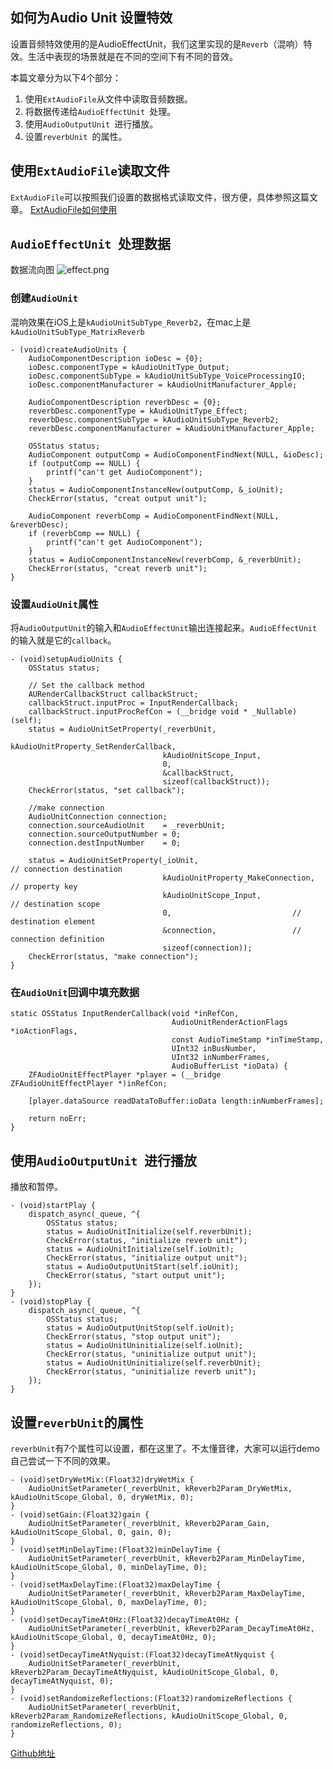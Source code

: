 ## 如何为Audio Unit 设置特效
设置音频特效使用的是AudioEffectUnit，我们这里实现的是`Reverb`（混响）特效。生活中表现的场景就是在不同的空间下有不同的音效。

本篇文章分为以下4个部分：
1. 使用`ExtAudioFile`从文件中读取音频数据。
2. 将数据传递给`AudioEffectUnit `处理。
3. 使用`AudioOutputUnit `进行播放。
4. 设置`reverbUnit `的属性。

## 使用`ExtAudioFile`读取文件
`ExtAudioFile`可以按照我们设置的数据格式读取文件，很方便，具体参照这篇文章。
[ExtAudioFile如何使用](https://www.jianshu.com/p/03491bf9bd0b)

## `AudioEffectUnit `处理数据
数据流向图
![effect.png](https://upload-images.jianshu.io/upload_images/3277096-a9d74af858f42b8e.png?imageMogr2/auto-orient/strip%7CimageView2/2/w/1240)

### 创建`AudioUnit`
混响效果在iOS上是`kAudioUnitSubType_Reverb2`，在mac上是`kAudioUnitSubType_MatrixReverb`
```objc
- (void)createAudioUnits {
    AudioComponentDescription ioDesc = {0};
    ioDesc.componentType = kAudioUnitType_Output;
    ioDesc.componentSubType = kAudioUnitSubType_VoiceProcessingIO;
    ioDesc.componentManufacturer = kAudioUnitManufacturer_Apple;
    
    AudioComponentDescription reverbDesc = {0};
    reverbDesc.componentType = kAudioUnitType_Effect;
    reverbDesc.componentSubType = kAudioUnitSubType_Reverb2;
    reverbDesc.componentManufacturer = kAudioUnitManufacturer_Apple;
    
    OSStatus status;
    AudioComponent outputComp = AudioComponentFindNext(NULL, &ioDesc);
    if (outputComp == NULL) {
        printf("can't get AudioComponent");
    }
    status = AudioComponentInstanceNew(outputComp, &_ioUnit);
    CheckError(status, "creat output unit");
    
    AudioComponent reverbComp = AudioComponentFindNext(NULL, &reverbDesc);
    if (reverbComp == NULL) {
        printf("can't get AudioComponent");
    }
    status = AudioComponentInstanceNew(reverbComp, &_reverbUnit);
    CheckError(status, "creat reverb unit");
}
```
### 设置`AudioUnit`属性
将`AudioOutputUnit`的输入和`AudioEffectUnit`输出连接起来。`AudioEffectUnit`的输入就是它的`callback`。
```objc
- (void)setupAudioUnits {
    OSStatus status;
    
    // Set the callback method
    AURenderCallbackStruct callbackStruct;
    callbackStruct.inputProc = InputRenderCallback;
    callbackStruct.inputProcRefCon = (__bridge void * _Nullable)(self);
    status = AudioUnitSetProperty(_reverbUnit,
                                  kAudioUnitProperty_SetRenderCallback,
                                  kAudioUnitScope_Input,
                                  0,
                                  &callbackStruct,
                                  sizeof(callbackStruct));
    CheckError(status, "set callback");
    
    //make connection
    AudioUnitConnection connection;
    connection.sourceAudioUnit    = _reverbUnit;
    connection.sourceOutputNumber = 0;
    connection.destInputNumber    = 0;

    status = AudioUnitSetProperty(_ioUnit,                             // connection destination
                                  kAudioUnitProperty_MakeConnection,   // property key
                                  kAudioUnitScope_Input,               // destination scope
                                  0,                           // destination element
                                  &connection,                 // connection definition
                                  sizeof(connection));
    CheckError(status, "make connection");
}
```
### 在`AudioUnit`回调中填充数据
```objc
static OSStatus InputRenderCallback(void *inRefCon,
                                    AudioUnitRenderActionFlags *ioActionFlags,
                                    const AudioTimeStamp *inTimeStamp,
                                    UInt32 inBusNumber,
                                    UInt32 inNumberFrames,
                                    AudioBufferList *ioData) {
    ZFAudioUnitEffectPlayer *player = (__bridge ZFAudioUnitEffectPlayer *)inRefCon;

    [player.dataSource readDataToBuffer:ioData length:inNumberFrames];
    
    return noErr;
}
```

## 使用`AudioOutputUnit `进行播放
播放和暂停。
```objc
- (void)startPlay {
    dispatch_async(_queue, ^{
        OSStatus status;
        status = AudioUnitInitialize(self.reverbUnit);
        CheckError(status, "initialize reverb unit");
        status = AudioUnitInitialize(self.ioUnit);
        CheckError(status, "initialize output unit");
        status = AudioOutputUnitStart(self.ioUnit);
        CheckError(status, "start output unit");
    });
}
- (void)stopPlay {
    dispatch_async(_queue, ^{
        OSStatus status;
        status = AudioOutputUnitStop(self.ioUnit);
        CheckError(status, "stop output unit");
        status = AudioUnitUninitialize(self.ioUnit);
        CheckError(status, "uninitialize output unit");
        status = AudioUnitUninitialize(self.reverbUnit);
        CheckError(status, "uninitialize reverb unit");
    });
}
```
## 设置`reverbUnit`的属性
`reverbUnit`有7个属性可以设置，都在这里了。不太懂音律，大家可以运行demo自己尝试一下不同的效果。
```objc
- (void)setDryWetMix:(Float32)dryWetMix {
    AudioUnitSetParameter(_reverbUnit, kReverb2Param_DryWetMix, kAudioUnitScope_Global, 0, dryWetMix, 0);
}
- (void)setGain:(Float32)gain {
    AudioUnitSetParameter(_reverbUnit, kReverb2Param_Gain, kAudioUnitScope_Global, 0, gain, 0);
}
- (void)setMinDelayTime:(Float32)minDelayTime {
    AudioUnitSetParameter(_reverbUnit, kReverb2Param_MinDelayTime, kAudioUnitScope_Global, 0, minDelayTime, 0);
}
- (void)setMaxDelayTime:(Float32)maxDelayTime {
    AudioUnitSetParameter(_reverbUnit, kReverb2Param_MaxDelayTime, kAudioUnitScope_Global, 0, maxDelayTime, 0);
}
- (void)setDecayTimeAt0Hz:(Float32)decayTimeAt0Hz {
    AudioUnitSetParameter(_reverbUnit, kReverb2Param_DecayTimeAt0Hz, kAudioUnitScope_Global, 0, decayTimeAt0Hz, 0);
}
- (void)setDecayTimeAtNyquist:(Float32)decayTimeAtNyquist {
    AudioUnitSetParameter(_reverbUnit, kReverb2Param_DecayTimeAtNyquist, kAudioUnitScope_Global, 0, decayTimeAtNyquist, 0);
}
- (void)setRandomizeReflections:(Float32)randomizeReflections {
    AudioUnitSetParameter(_reverbUnit, kReverb2Param_RandomizeReflections, kAudioUnitScope_Global, 0, randomizeReflections, 0);
}
```
[Github地址](https://github.com/zhonglaoban/AudioUnitEffect)
